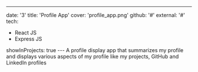 ---
date: '3'
title: 'Profile App'
cover: 'profile_app.png'
github: '#'
external: '#'
tech:
  - React JS
  - Express JS

showInProjects: true
--- A profile display app that summarizes my profile and 
displays various aspects of my profile like my projects, 
GitHub and LinkedIn profiles

